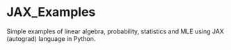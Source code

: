 # JAX_Examples
Simple examples of linear algebra, probability, statistics and MLE using JAX (autograd) language in Python.
